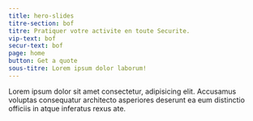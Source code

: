 ```yaml
---
title: hero-slides
titre-section: bof
titre: Pratiquer votre activite en toute Securite.
vip-text: bof
secur-text: bof
page: home
button: Get a quote
sous-titre: Lorem ipsum dolor laborum!
---
```

Lorem ipsum dolor sit amet consectetur, adipisicing elit. Accusamus voluptas consequatur architecto asperiores deserunt ea eum distinctio officiis in atque inferatus rexus ate.